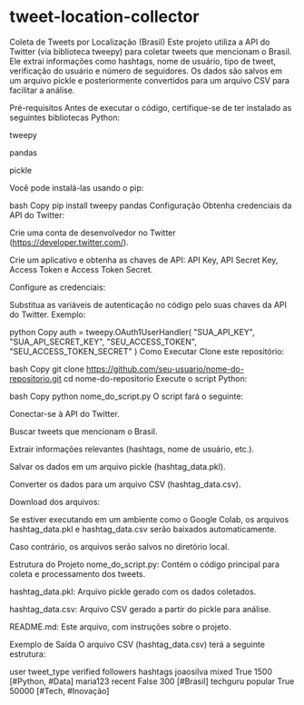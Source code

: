 # tweet-location-collector
Coleta de Tweets por Localização (Brasil)
Este projeto utiliza a API do Twitter (via biblioteca tweepy) para coletar tweets que mencionam o Brasil. Ele extrai informações como hashtags, nome de usuário, tipo de tweet, verificação do usuário e número de seguidores. Os dados são salvos em um arquivo pickle e posteriormente convertidos para um arquivo CSV para facilitar a análise.

Pré-requisitos
Antes de executar o código, certifique-se de ter instalado as seguintes bibliotecas Python:

tweepy

pandas

pickle

Você pode instalá-las usando o pip:

bash
Copy
pip install tweepy pandas
Configuração
Obtenha credenciais da API do Twitter:

Crie uma conta de desenvolvedor no Twitter (https://developer.twitter.com/).

Crie um aplicativo e obtenha as chaves de API: API Key, API Secret Key, Access Token e Access Token Secret.

Configure as credenciais:

Substitua as variáveis de autenticação no código pelo suas chaves da API do Twitter. Exemplo:

python
Copy
auth = tweepy.OAuth1UserHandler(
    "SUA_API_KEY",
    "SUA_API_SECRET_KEY",
    "SEU_ACCESS_TOKEN",
    "SEU_ACCESS_TOKEN_SECRET"
)
Como Executar
Clone este repositório:

bash
Copy
git clone https://github.com/seu-usuario/nome-do-repositorio.git
cd nome-do-repositorio
Execute o script Python:

bash
Copy
python nome_do_script.py
O script fará o seguinte:

Conectar-se à API do Twitter.

Buscar tweets que mencionam o Brasil.

Extrair informações relevantes (hashtags, nome de usuário, etc.).

Salvar os dados em um arquivo pickle (hashtag_data.pkl).

Converter os dados para um arquivo CSV (hashtag_data.csv).

Download dos arquivos:

Se estiver executando em um ambiente como o Google Colab, os arquivos hashtag_data.pkl e hashtag_data.csv serão baixados automaticamente.

Caso contrário, os arquivos serão salvos no diretório local.

Estrutura do Projeto
nome_do_script.py: Contém o código principal para coleta e processamento dos tweets.

hashtag_data.pkl: Arquivo pickle gerado com os dados coletados.

hashtag_data.csv: Arquivo CSV gerado a partir do pickle para análise.

README.md: Este arquivo, com instruções sobre o projeto.

Exemplo de Saída
O arquivo CSV (hashtag_data.csv) terá a seguinte estrutura:

user	tweet_type	verified	followers	hashtags
joaosilva	mixed	True	1500	[#Python, #Data]
maria123	recent	False	300	[#Brasil]
techguru	popular	True	50000	[#Tech, #Inovação]